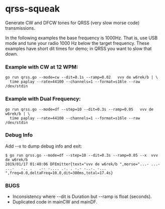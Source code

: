 # qrss-squeak
Generate CW and DFCW tones for QRSS (very slow morse code) transmissions.

In the following examples the base frequency is 1000Hz.
That is, use USB mode and tune your radio 1000 Hz below the target frequency.
These examples have short dit times for demo; in QRSS you want to slow that down.

### Example with CW at 12 WPM:
```
go run qrss.go --mode=cw --dit=0.1s --ramp=0.02   vvv de w6rek/b | \
  time paplay --rate=44100 --channels=1 --format=s16le --raw /dev/stdin
```

### Example with Dual Frequency:
```
go run qrss.go --mode=df --step=10 --dit=0.3s --ramp=0.05   vvv de w6rek/b | \
  time paplay --rate=44100 --channels=1 --format=s16le --raw /dev/stdin
```

### Debug Info

Add --x to dump debug info and exit:

```
$ go run qrss.go --mode=df --step=10 --dit=0.3s --ramp=0.05 --x  vvv de w6rek/b
2019/01/17 01:40:06 DFEmitter{text="vvv de w6rek/b ",morse="...- ...- ...-   -.. .   .-- -.... .-. . -.- -..-. -...   ",freq=0.0,deltaFreq=10.0,dit=300ms,total=17.4s}
```

### BUGS

*   Inconsistency where --dit is Duration but --ramp is float (seconds).
*   Duplicated code in mainCW and mainDF.
